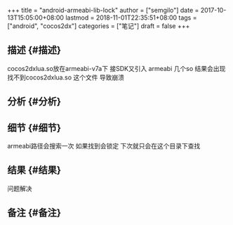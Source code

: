 +++
title = "android-armeabi-lib-lock"
author = ["semgilo"]
date = 2017-10-13T15:05:00+08:00
lastmod = 2018-11-01T22:35:51+08:00
tags = ["android", "cocos2dx"]
categories = ["笔记"]
draft = false
+++

## 描述 {#描述}

cocos2dxlua.so放在armeabi-v7a下 接SDK又引入 armeabi 几个so 结果会出现找不到cocos2dxlua.so 这个文件 导致崩溃
<!--more-->


## 分析 {#分析}


## 细节 {#细节}

armeabi路径会搜索一次 如果找到会锁定 下次就只会在这个目录下查找


## 结果 {#结果}

问题解决


## 备注 {#备注}